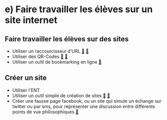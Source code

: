 # e) Faire travailler les élèves sur un site internet

## Faire travailler les élèves sur des sites
* Utiliser un raccourcisseur d’URL [🔗](https://bitly.com/) [🔗](https://ladigitale.dev/digilink/)
* Utiliser des QR-Codes [🔗](https://fr.qr-code-generator.com/) [🔗](https://ladigitale.dev/digicode/)
* Utiliser un outil de bookmarking en ligne [🔗](https://www.diigo.com/)

## Créer un site
* Utiliser l'ENT
* Utiliser un outil simple de création de sites [🔗](https://sites.google.com/) [🔗](https://wordpress.com/fr/)
* Créer une fausse page facebook, ou un site qui simule un échange sur twitter ou par sms, pour représenter une discussion entre différents points de vue philosophiques [🔗](https://larryferlazzo.edublogs.org/2011/01/30/the-best-tools-for-creating-fake-stuff-for-learning/)